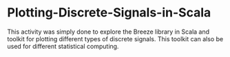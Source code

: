 # Plotting-Discrete-Signals-in-Scala
This activity was simply done to explore the Breeze library in Scala and toolkit for plotting different types of discrete signals. This toolkit can also be used for different statistical computing.
